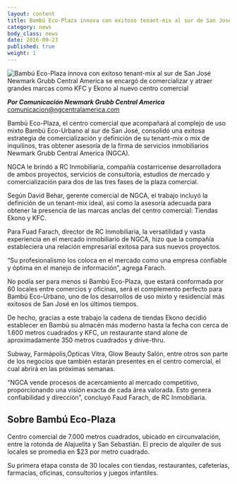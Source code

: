 ```yaml
---
layout: content
title: Bambú Eco-Plaza innova con exitoso tenant-mix al sur de San José
category: news
body_class: news
date: 2016-09-23
published: true
weight: 1
---
```

![Bambú Eco-Plaza innova con exitoso tenant-mix al sur de San José](/images/news-images/bambu.png)
Newmark Grubb Central America se encargó de comercializar y atraer grandes marcas como KFC y Ekono al nuevo centro comercial

**_Por Comunicación Newmark Grubb Central America_**<br/>
<a href="mailto:comunicacion@ngcentralamerica.com">comunicacion@ngcentralamerica.com</a>

Bambú Eco-Plaza, el centro comercial que acompañará al complejo de uso mixto Bambú Eco-Urbano al sur de San José, consolidó una exitosa estrategia de comercialización y definición de su tenant-mix o mix de inquilinos, tras obtener asesoría de la firma de servicios inmobiliarios Newmark Grubb Central America (NGCA).

NGCA le brindó a RC Inmobiliaria, compañía costarricense desarrolladora de ambos proyectos, servicios de consultoría, estudios de mercado y comercialización para dos de las tres fases de la plaza comercial.

Según David Behar, gerente comercial de NGCA, el trabajo incluyó la definición de un tenant-mix ideal, así como la asesoría adecuada para obtener la presencia de las marcas anclas del centro comercial: Tiendas Ekono y KFC.

Para Fuad Farach, director de RC Inmobiliaria, la versatilidad y vasta experiencia en el mercado inmobiliario de NGCA, hizo que la compañía estableciera una relación empresarial exitosa para sus nuevos proyectos.

“Su profesionalismo los coloca en el mercado como una empresa confiable y óptima en el manejo de información”, agrega Farach.

No podía ser para menos si Bambú Eco-Plaza, que estará conformada por 60 locales entre comercios y oficinas, será el complemento perfecto para Bambú Eco-Urbano, uno de los desarrollos de uso mixto y residencial más exitosos de San José en los últimos tiempos.

De hecho, gracias a este trabajo la cadena de tiendas Ekono decidió establecer en Bambú su almacén más moderno hasta la fecha con cerca de 1.600 metros cuadrados y KFC, un restaurante stand alone de aproximadamente 350 metros cuadrados y drive-thru.

Subway, Farmápolis,Ópticas Vitra, Glow Beauty Salón, entre otros son parte de los negocios que también estarán presentes en el centro comercial, el cual abrirá en las próximas semanas.

“NGCA vende procesos de acercamiento al mercado competitivo, proporcionando una visión exacta de cada área valorada. Esto genera confiabilidad y dirección”, concluyó Faud Farach, de RC Inmobiliaria.

## Sobre Bambú Eco-Plaza

Centro comercial de 7.000 metros cuadrados, ubicado en circunvalación, entre la rotonda de Alajuelita y San Sebastián. El precio de alquiler de sus locales se promedia en $23 por metro cuadrado.

Su primera etapa consta de 30 locales con tiendas, restaurantes, cafeterías, farmacias, oficinas, consultorios y juegos infantiles.
